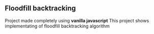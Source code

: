 ## Floodfill backtracking
Project made completely using **vanilla javascript**
This project shows implementating of floodfill backtracking algorithm
